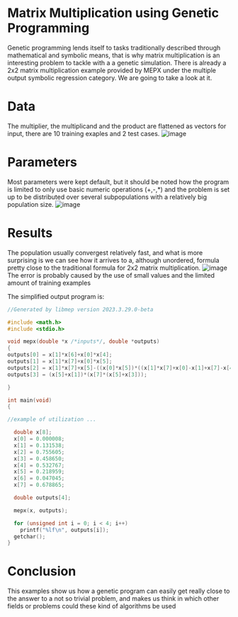 # Matrix Multiplication using Genetic Programming
Genetic programming lends itself to tasks traditionally described through mathematical and symbolic means, that is why matrix multiplication is an interesting problem to tackle with a a genetic simulation. 
There is already a 2x2 matrix multiplication example provided by MEPX under the multiple output symbolic regression category. We are going to take a look at it.

# Data

The multiplier, the multiplicand and the product are flattened as vectors for input, there are 10 training exaples and 2 test cases.
![image](https://github.com/sechmo/IA-minirobots-2023-II/assets/70355173/77a85091-839f-4b00-9d29-91ace3883601)

# Parameters
Most parameters were kept default, but it should be noted how the program is limited to only use basic numeric operations (+,-,*) and the problem is set up to be distributed over several subpopulations with a relatively big population size.
![image](https://github.com/sechmo/IA-minirobots-2023-II/assets/70355173/e17b2078-e73e-43d9-8fae-8675a4d70f8e)

# Results 
The population usually convergest relatively fast, and what is more surprising is we can see how it arrives to a, although unordered, formula pretty close to the traditional formula for 2x2 matrix multiplication.
![image](https://github.com/sechmo/IA-minirobots-2023-II/assets/70355173/4912fd72-20b8-4b2c-915f-bb9f0e2841bd)
The error is probably caused by the use of small values and the limited amount of training examples

The simplified output program is:
```C++
//Generated by libmep version 2023.3.29.0-beta

#include <math.h>
#include <stdio.h>

void mepx(double *x /*inputs*/, double *outputs)
{
outputs[0] = x[1]*x[6]+x[0]*x[4];
outputs[1] = x[1]*x[7]+x[0]*x[5];
outputs[2] = x[1]*x[7]+x[5]-((x[0]*x[5])*((x[1]*x[7]+x[0]-x[1]+x[7]-x[4])*x[7]));
outputs[3] = (x[5]+x[1])*(x[7]*(x[5]+x[3]));

}

int main(void)
{

//example of utilization ...

  double x[8];
  x[0] = 0.000008;
  x[1] = 0.131538;
  x[2] = 0.755605;
  x[3] = 0.458650;
  x[4] = 0.532767;
  x[5] = 0.218959;
  x[6] = 0.047045;
  x[7] = 0.678865;

  double outputs[4];

  mepx(x, outputs);

  for (unsigned int i = 0; i < 4; i++)
    printf("%lf\n", outputs[i]);
  getchar();
}
```

# Conclusion
This examples show us how a genetic program can easily get really close to the answer to a not so trivial problem, and makes us think in which other fields or problems could these kind of algorithms be used
